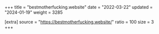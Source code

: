 +++
title = "bestmotherfucking.website"
date = "2022-03-22"
updated = "2024-01-19"
weight = 3285

[extra]
source = "https://bestmotherfucking.website/"
ratio = 100
size = 3
+++
